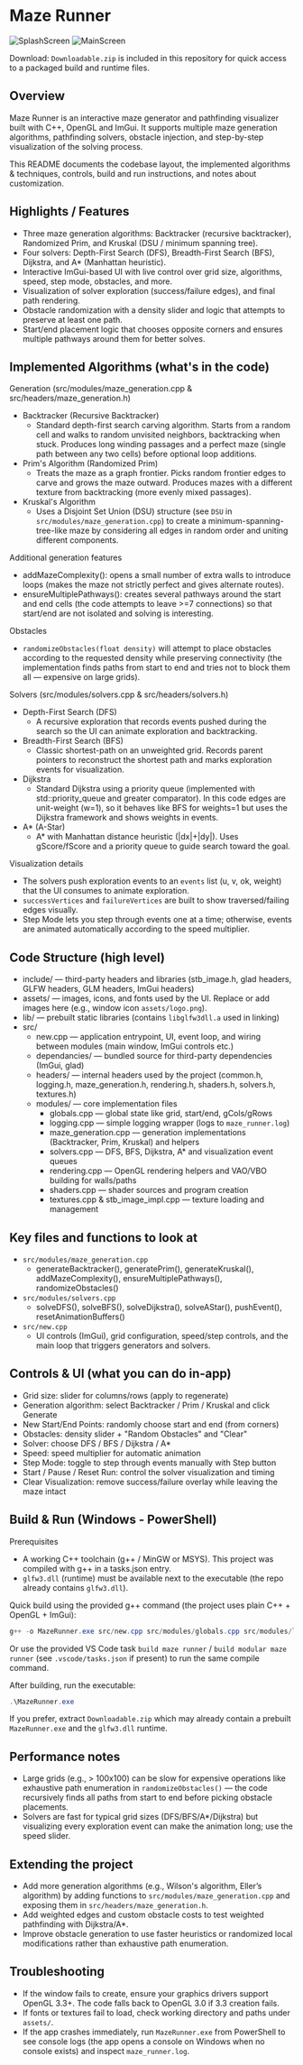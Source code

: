 # Maze Runner

![SplashScreen](image.png)
![MainScreen](image-1.png)

Download: `Downloadable.zip` is included in this repository for quick access to a packaged build and runtime files.

## Overview

Maze Runner is an interactive maze generator and pathfinding visualizer built with C++, OpenGL and ImGui. It supports multiple maze generation algorithms, pathfinding solvers, obstacle injection, and step-by-step visualization of the solving process.

This README documents the codebase layout, the implemented algorithms & techniques, controls, build and run instructions, and notes about customization.

## Highlights / Features
- Three maze generation algorithms: Backtracker (recursive backtracker), Randomized Prim, and Kruskal (DSU / minimum spanning tree).
- Four solvers: Depth-First Search (DFS), Breadth-First Search (BFS), Dijkstra, and A* (Manhattan heuristic).
- Interactive ImGui-based UI with live control over grid size, algorithms, speed, step mode, obstacles, and more.
- Visualization of solver exploration (success/failure edges), and final path rendering.
- Obstacle randomization with a density slider and logic that attempts to preserve at least one path.
- Start/end placement logic that chooses opposite corners and ensures multiple pathways around them for better solves.


## Implemented Algorithms (what's in the code)

Generation (src/modules/maze_generation.cpp & src/headers/maze_generation.h)
- Backtracker (Recursive Backtracker)
	- Standard depth-first search carving algorithm. Starts from a random cell and walks to random unvisited neighbors, backtracking when stuck. Produces long winding passages and a perfect maze (single path between any two cells) before optional loop additions.
- Prim's Algorithm (Randomized Prim)
	- Treats the maze as a graph frontier. Picks random frontier edges to carve and grows the maze outward. Produces mazes with a different texture from backtracking (more evenly mixed passages).
- Kruskal's Algorithm
	- Uses a Disjoint Set Union (DSU) structure (see `DSU` in `src/modules/maze_generation.cpp`) to create a minimum-spanning-tree-like maze by considering all edges in random order and uniting different components.

Additional generation features
- addMazeComplexity(): opens a small number of extra walls to introduce loops (makes the maze not strictly perfect and gives alternate routes).
- ensureMultiplePathways(): creates several pathways around the start and end cells (the code attempts to leave >=7 connections) so that start/end are not isolated and solving is interesting.

Obstacles
- `randomizeObstacles(float density)` will attempt to place obstacles according to the requested density while preserving connectivity (the implementation finds paths from start to end and tries not to block them all — expensive on large grids).

Solvers (src/modules/solvers.cpp & src/headers/solvers.h)
- Depth-First Search (DFS)
	- A recursive exploration that records events pushed during the search so the UI can animate exploration and backtracking.
- Breadth-First Search (BFS)
	- Classic shortest-path on an unweighted grid. Records parent pointers to reconstruct the shortest path and marks exploration events for visualization.
- Dijkstra
	- Standard Dijkstra using a priority queue (implemented with std::priority_queue and greater comparator). In this code edges are unit-weight (w=1), so it behaves like BFS for weights=1 but uses the Dijkstra framework and shows weights in events.
- A* (A-Star)
	- A* with Manhattan distance heuristic (|dx|+|dy|). Uses gScore/fScore and a priority queue to guide search toward the goal.

Visualization details
- The solvers push exploration events to an `events` list (u, v, ok, weight) that the UI consumes to animate exploration.
- `successVertices` and `failureVertices` are built to show traversed/failing edges visually.
- Step Mode lets you step through events one at a time; otherwise, events are animated automatically according to the speed multiplier.

## Code Structure (high level)

- include/ — third-party headers and libraries (stb_image.h, glad headers, GLFW headers, GLM headers, ImGui headers)
- assets/ — images, icons, and fonts used by the UI. Replace or add images here (e.g., window icon `assets/logo.png`).
- lib/ — prebuilt static libraries (contains `libglfw3dll.a` used in linking)
- src/
	- new.cpp — application entrypoint, UI, event loop, and wiring between modules (main window, ImGui controls etc.)
	- dependancies/ — bundled source for third-party dependencies (ImGui, glad)
	- headers/ — internal headers used by the project (common.h, logging.h, maze_generation.h, rendering.h, shaders.h, solvers.h, textures.h)
	- modules/ — core implementation files
		- globals.cpp — global state like grid, start/end, gCols/gRows
		- logging.cpp — simple logging wrapper (logs to `maze_runner.log`)
		- maze_generation.cpp — generation implementations (Backtracker, Prim, Kruskal) and helpers
		- solvers.cpp — DFS, BFS, Dijkstra, A* and visualization event queues
		- rendering.cpp — OpenGL rendering helpers and VAO/VBO building for walls/paths
		- shaders.cpp — shader sources and program creation
		- textures.cpp & stb_image_impl.cpp — texture loading and management

## Key files and functions to look at
- `src/modules/maze_generation.cpp`
	- generateBacktracker(), generatePrim(), generateKruskal(), addMazeComplexity(), ensureMultiplePathways(), randomizeObstacles()
- `src/modules/solvers.cpp`
	- solveDFS(), solveBFS(), solveDijkstra(), solveAStar(), pushEvent(), resetAnimationBuffers()
- `src/new.cpp`
	- UI controls (ImGui), grid configuration, speed/step controls, and the main loop that triggers generators and solvers.

## Controls & UI (what you can do in-app)
- Grid size: slider for columns/rows (apply to regenerate)
- Generation algorithm: select Backtracker / Prim / Kruskal and click Generate
- New Start/End Points: randomly choose start and end (from corners)
- Obstacles: density slider + "Random Obstacles" and "Clear"
- Solver: choose DFS / BFS / Dijkstra / A*
- Speed: speed multiplier for automatic animation
- Step Mode: toggle to step through events manually with Step button
- Start / Pause / Reset Run: control the solver visualization and timing
- Clear Visualization: remove success/failure overlay while leaving the maze intact

## Build & Run (Windows - PowerShell)

Prerequisites
- A working C++ toolchain (g++ / MinGW or MSYS). This project was compiled with g++ in a tasks.json entry.
- `glfw3.dll` (runtime) must be available next to the executable (the repo already contains `glfw3.dll`).

Quick build using the provided g++ command (the project uses plain C++ + OpenGL + ImGui):

```powershell
g++ -o MazeRunner.exe src/new.cpp src/modules/globals.cpp src/modules/logging.cpp src/modules/textures.cpp src/modules/stb_image_impl.cpp src/modules/shaders.cpp src/modules/maze_generation.cpp src/modules/solvers.cpp src/modules/rendering.cpp src/dependancies/glad.c src/dependancies/imgui*.cpp -Iinclude -Iinclude/imgui -Llib -lglfw3dll -lopengl32 -lgdi32
```

Or use the provided VS Code task `build maze runner` / `build modular maze runner` (see `.vscode/tasks.json` if present) to run the same compile command.

After building, run the executable:

```powershell
.\MazeRunner.exe
```

If you prefer, extract `Downloadable.zip` which may already contain a prebuilt `MazeRunner.exe` and the `glfw3.dll` runtime.

## Performance notes
- Large grids (e.g., > 100x100) can be slow for expensive operations like exhaustive path enumeration in `randomizeObstacles()` — the code recursively finds all paths from start to end before picking obstacle placements.
- Solvers are fast for typical grid sizes (DFS/BFS/A*/Dijkstra) but visualizing every exploration event can make the animation long; use the speed slider.

## Extending the project
- Add more generation algorithms (e.g., Wilson's algorithm, Eller’s algorithm) by adding functions to `src/modules/maze_generation.cpp` and exposing them in `src/headers/maze_generation.h`.
- Add weighted edges and custom obstacle costs to test weighted pathfinding with Dijkstra/A*.
- Improve obstacle generation to use faster heuristics or randomized local modifications rather than exhaustive path enumeration.

## Troubleshooting
- If the window fails to create, ensure your graphics drivers support OpenGL 3.3+. The code falls back to OpenGL 3.0 if 3.3 creation fails.
- If fonts or textures fail to load, check working directory and paths under `assets/`.
- If the app crashes immediately, run `MazeRunner.exe` from PowerShell to see console logs (the app opens a console on Windows when no console exists) and inspect `maze_runner.log`.



